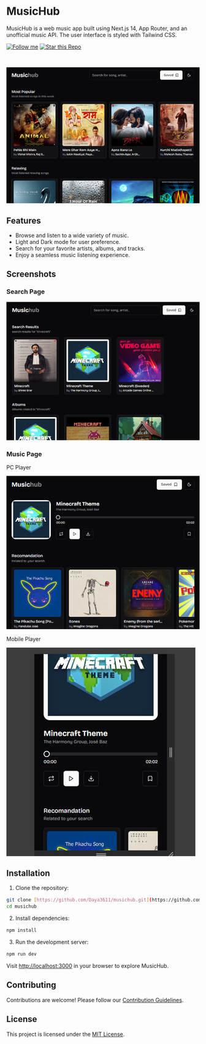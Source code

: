 # MusicHub

MusicHub is a web music app built using Next.js 14, App Router, and an unofficial music API. The user interface is styled with Tailwind CSS.

[![Follow me](https://img.shields.io/github/followers/Daya3611?style=social)](https://github.com/Daya3611)
[![Star this Repo](https://img.shields.io/github/stars/Daya3611/musichub?style=social)](https://github.com/Daya3611/musichub)

<br/>

![Homepage](/public/homepage.png)

## Features

- Browse and listen to a wide variety of music.
- Light and Dark mode for user preference.
- Search for your favorite artists, albums, and tracks.
- Enjoy a seamless music listening experience.

## Screenshots

### Search Page

![Search Page](/public/seachpage.png)

### Music Page

PC Player

![Music Page](/public/pc-player.png)

Mobile Player

![Music Page](/public/mobile-player.png)

## Installation

1. Clone the repository:

```bash
git clone [https://github.com/Daya3611/musichub.git](https://github.com/Daya3611/MusicHub)
cd musichub
```

2. Install dependencies:

```bash
npm install
```

3. Run the development server:

```bash
npm run dev
```

Visit [http://localhost:3000](http://localhost:3000) in your browser to explore MusicHub.

## Contributing

Contributions are welcome! Please follow our [Contribution Guidelines](CONTRIBUTING.md).

## License

This project is licensed under the [MIT License](LICENSE).

